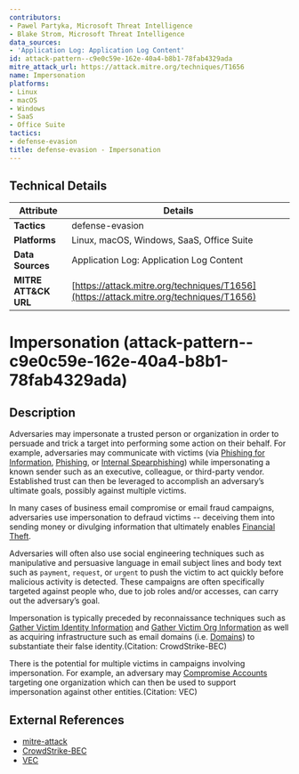 ```yaml
---
contributors:
- Pawel Partyka, Microsoft Threat Intelligence
- Blake Strom, Microsoft Threat Intelligence
data_sources:
- 'Application Log: Application Log Content'
id: attack-pattern--c9e0c59e-162e-40a4-b8b1-78fab4329ada
mitre_attack_url: https://attack.mitre.org/techniques/T1656
name: Impersonation
platforms:
- Linux
- macOS
- Windows
- SaaS
- Office Suite
tactics:
- defense-evasion
title: defense-evasion - Impersonation
---
```


## Technical Details

| Attribute | Details |
|-----------|----------|
| **Tactics** | defense-evasion |
| **Platforms** | Linux, macOS, Windows, SaaS, Office Suite |
| **Data Sources** | Application Log: Application Log Content |
| **MITRE ATT&CK URL** | [https://attack.mitre.org/techniques/T1656](https://attack.mitre.org/techniques/T1656) |

# Impersonation (attack-pattern--c9e0c59e-162e-40a4-b8b1-78fab4329ada)

## Description
Adversaries may impersonate a trusted person or organization in order to persuade and trick a target into performing some action on their behalf. For example, adversaries may communicate with victims (via [Phishing for Information](https://attack.mitre.org/techniques/T1598), [Phishing](https://attack.mitre.org/techniques/T1566), or [Internal Spearphishing](https://attack.mitre.org/techniques/T1534)) while impersonating a known sender such as an executive, colleague, or third-party vendor. Established trust can then be leveraged to accomplish an adversary’s ultimate goals, possibly against multiple victims. 
 
In many cases of business email compromise or email fraud campaigns, adversaries use impersonation to defraud victims -- deceiving them into sending money or divulging information that ultimately enables [Financial Theft](https://attack.mitre.org/techniques/T1657).

Adversaries will often also use social engineering techniques such as manipulative and persuasive language in email subject lines and body text such as `payment`, `request`, or `urgent` to push the victim to act quickly before malicious activity is detected. These campaigns are often specifically targeted against people who, due to job roles and/or accesses, can carry out the adversary’s goal.   
 
Impersonation is typically preceded by reconnaissance techniques such as [Gather Victim Identity Information](https://attack.mitre.org/techniques/T1589) and [Gather Victim Org Information](https://attack.mitre.org/techniques/T1591) as well as acquiring infrastructure such as email domains (i.e. [Domains](https://attack.mitre.org/techniques/T1583/001)) to substantiate their false identity.(Citation: CrowdStrike-BEC)
 
There is the potential for multiple victims in campaigns involving impersonation. For example, an adversary may [Compromise Accounts](https://attack.mitre.org/techniques/T1586) targeting one organization which can then be used to support impersonation against other entities.(Citation: VEC)

## External References
- [mitre-attack](https://attack.mitre.org/techniques/T1656)
- [CrowdStrike-BEC](https://www.crowdstrike.com/cybersecurity-101/business-email-compromise-bec/)
- [VEC](https://www.cloudflare.com/learning/email-security/what-is-vendor-email-compromise/#:~:text=Vendor%20email%20compromise%2C%20also%20referred,steal%20from%20that%20vendor%27s%20customers.)

